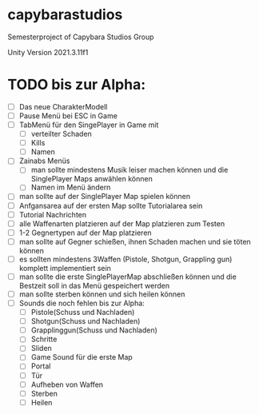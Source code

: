 # capybarastudios
Semesterproject of Capybara Studios Group

Unity Version
2021.3.11f1

# TODO bis zur Alpha:
- [ ] Das neue CharakterModell
- [ ] Pause Menü bei ESC in Game
- [ ] TabMenü für den SingePlayer in Game mit
   - [ ] verteilter Schaden
   - [ ] Kills
   - [ ] Namen
- [ ] Zainabs Menüs
  - [ ] man sollte mindestens Musik leiser machen können und die SinglePlayer Maps anwählen können
  - [ ] Namen im Menü ändern
 - [ ] man sollte auf der SinglePlayer Map spielen können
  - [ ] Anfgansarea auf der ersten Map sollte Tutorialarea sein
 - [ ] Tutorial Nachrichten
 - [ ] alle Waffenarten platzieren auf der Map platzieren zum Testen
  - [ ] 1-2 Gegnertypen auf der Map platzieren
- [ ] man sollte auf Gegner schießen, ihnen Schaden machen und sie töten können
- [ ] es sollten mindestens 3Waffen (Pistole, Shotgun, Grappling gun) komplett implementiert sein
- [ ] man sollte die erste SinglePlayerMap abschließen können und die Bestzeit soll in das Menü gespeichert werden
- [ ] man sollte sterben können und sich heilen können
- [ ] Sounds die noch fehlen bis zur Alpha:
  - [ ] Pistole(Schuss und Nachladen)
  - [ ] Shotgun(Schuss und Nachladen)
  - [ ] Grapplinggun(Schuss und Nachladen)
  - [ ] Schritte
  - [ ] Sliden
  - [ ] Game Sound für die erste Map
  - [ ] Portal
  - [ ] Tür
  - [ ] Aufheben von Waffen
  - [ ] Sterben
  - [ ] Heilen
